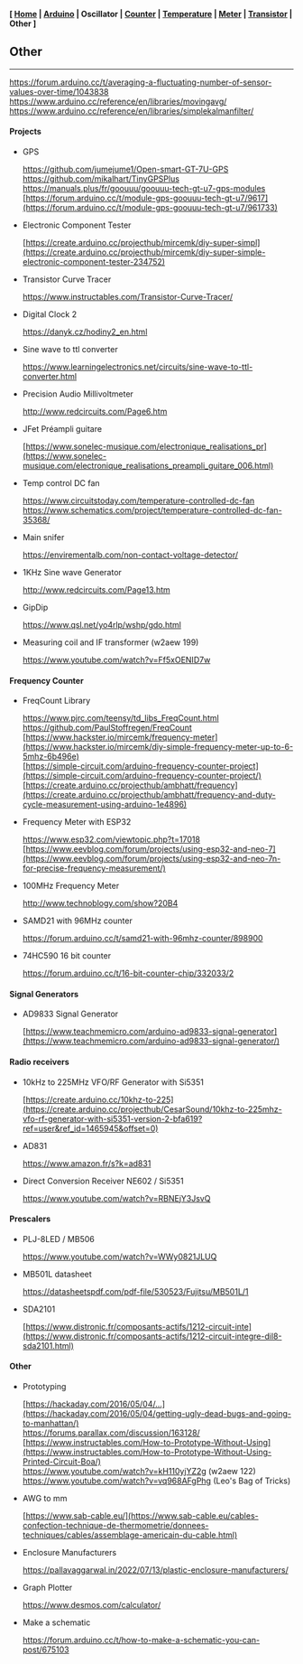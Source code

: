 <link href="style.css" rel="stylesheet"></link>

**[ [Home](00-Home.html) | [Arduino](01-Arduino.html) | Oscillator | [Counter](03-Counter.html) | [Temperature](04-Temperature.html) | [Meter](05-Meter.html) | [Transistor](06-Transistor.html) | Other ]**

## Other

---

https://forum.arduino.cc/t/averaging-a-fluctuating-number-of-sensor-values-over-time/1043838  
https://www.arduino.cc/reference/en/libraries/movingavg/  
https://www.arduino.cc/reference/en/libraries/simplekalmanfilter/  


#### Projects

* GPS

    https://github.com/jumejume1/Open-smart-GT-7U-GPS  
    https://github.com/mikalhart/TinyGPSPlus  
    https://manuals.plus/fr/goouuu/goouuu-tech-gt-u7-gps-modules  
    [https://forum.arduino.cc/t/module-gps-goouuu-tech-gt-u7/9617](https://forum.arduino.cc/t/module-gps-goouuu-tech-gt-u7/961733)  

* Electronic Component Tester
    
    [https://create.arduino.cc/projecthub/mircemk/diy-super-simpl](https://create.arduino.cc/projecthub/mircemk/diy-super-simple-electronic-component-tester-234752)

* Transistor Curve Tracer
    
    https://www.instructables.com/Transistor-Curve-Tracer/

* Digital Clock 2
    
    https://danyk.cz/hodiny2_en.html

* Sine wave to ttl converter
    
    https://www.learningelectronics.net/circuits/sine-wave-to-ttl-converter.html  

* Precision Audio Millivoltmeter
    
    http://www.redcircuits.com/Page6.htm  

* JFet Préampli guitare
    
    [https://www.sonelec-musique.com/electronique_realisations_pr](https://www.sonelec-musique.com/electronique_realisations_preampli_guitare_006.html)

* Temp control DC fan
    
    https://www.circuitstoday.com/temperature-controlled-dc-fan  
    https://www.schematics.com/project/temperature-controlled-dc-fan-35368/  

* Main snifer
    
    https://envirementalb.com/non-contact-voltage-detector/  
    
* 1KHz Sine wave Generator
    
    http://www.redcircuits.com/Page13.htm  

* GipDip
    
    https://www.qsl.net/yo4rlp/wshp/gdo.html

* Measuring coil and IF transformer (w2aew 199)
    
    https://www.youtube.com/watch?v=Ff5xOENID7w  


#### Frequency Counter

* FreqCount Library
    
    https://www.pjrc.com/teensy/td_libs_FreqCount.html  
    https://github.com/PaulStoffregen/FreqCount  
    [https://www.hackster.io/mircemk/frequency-meter](https://www.hackster.io/mircemk/diy-simple-frequency-meter-up-to-6-5mhz-6b496e)  
    [https://simple-circuit.com/arduino-frequency-counter-project](https://simple-circuit.com/arduino-frequency-counter-project/)  
    [https://create.arduino.cc/projecthub/ambhatt/frequency](https://create.arduino.cc/projecthub/ambhatt/frequency-and-duty-cycle-measurement-using-arduino-1e4896)  

* Frequency Meter with ESP32
    
    https://www.esp32.com/viewtopic.php?t=17018  
    [https://www.eevblog.com/forum/projects/using-esp32-and-neo-7](https://www.eevblog.com/forum/projects/using-esp32-and-neo-7n-for-precise-frequency-measurement/)  

* 100MHz Frequency Meter
    
    http://www.technoblogy.com/show?20B4  

* SAMD21 with 96MHz counter
    
    https://forum.arduino.cc/t/samd21-with-96mhz-counter/898900  
    
* 74HC590 16 bit counter
    
    https://forum.arduino.cc/t/16-bit-counter-chip/332033/2  


#### Signal Generators

* AD9833 Signal Generator
    
    [https://www.teachmemicro.com/arduino-ad9833-signal-generator](https://www.teachmemicro.com/arduino-ad9833-signal-generator/)


#### Radio receivers

* 10kHz to 225MHz VFO/RF Generator with Si5351
    
    [https://create.arduino.cc/10khz-to-225](https://create.arduino.cc/projecthub/CesarSound/10khz-to-225mhz-vfo-rf-generator-with-si5351-version-2-bfa619?ref=user&ref_id=1465945&offset=0)  

* AD831
    
    https://www.amazon.fr/s?k=ad831  
    
* Direct Conversion Receiver NE602 / Si5351
    
    https://www.youtube.com/watch?v=RBNEjY3JsvQ  


#### Prescalers

* PLJ-8LED / MB506
    
    https://www.youtube.com/watch?v=WWy0821JLUQ  

* MB501L datasheet
    
    https://datasheetspdf.com/pdf-file/530523/Fujitsu/MB501L/1  

* SDA2101
    
    [https://www.distronic.fr/composants-actifs/1212-circuit-inte](https://www.distronic.fr/composants-actifs/1212-circuit-integre-dil8-sda2101.html)  


#### Other

* Prototyping
    
    [https://hackaday.com/2016/05/04/...](https://hackaday.com/2016/05/04/getting-ugly-dead-bugs-and-going-to-manhattan/)  
    https://forums.parallax.com/discussion/163128/  
    [https://www.instructables.com/How-to-Prototype-Without-Using](https://www.instructables.com/How-to-Prototype-Without-Using-Printed-Circuit-Boa/)  
    https://www.youtube.com/watch?v=kH110yjYZ2g (w2aew 122)  
    https://www.youtube.com/watch?v=vq968AFgPhg (Leo's Bag of Tricks)  

* AWG to mm
    
    [https://www.sab-cable.eu/](https://www.sab-cable.eu/cables-confection-technique-de-thermometrie/donnees-techniques/cables/assemblage-americain-du-cable.html)  

* Enclosure Manufacturers

    https://pallavaggarwal.in/2022/07/13/plastic-enclosure-manufacturers/  
    
* Graph Plotter
    
    https://www.desmos.com/calculator/  

* Make a schematic
    
    https://forum.arduino.cc/t/how-to-make-a-schematic-you-can-post/675103  





<!--

* circuit-integre - SAS Electronic Loisirs Angers Sono Angers Music Store
    
    [https://electronicloisirs.com/1399-circuit-integre?id_catego](https://electronicloisirs.com/1399-circuit-integre?id_category=1399&n=1264)  

* Eleshop
    
    https://eleshop.fr/test-mesure.html  

* Oscillators

    http://www.evalidate.in/lab3/pages/RO/RO_T.html  
    https://www.electrical4u.com/relaxation-oscillator/  
    http://www.interfacebus.com/voltage-comparator-opamp-design.html  
    [https://www.ti.com/lit/an/snoa998/snoa998.pdf?ts=16653292898](https://www.ti.com/lit/an/snoa998/snoa998.pdf?ts=1665329289834&ref_url=https%253A%252F%252Fwww.google.com%252F)  
    https://www.electronics-tutorials.com/oscillators/oscillators.htm  
    https://www.onsemi.com/pub/collateral/and9983-d.pdf  
    https://www.youtube.com/watch?v=blalAktxFoI (w2aew 123)  

* PPM Clock accuracy examples
    
    https://www.best-microcontroller-projects.com/ppm.html  

* 555 Timer
    
    https://www.instructables.com/Capacitance-Meter/  
    [https://www.instructables.com/Capacitance-meter-with-arduino](https://www.instructables.com/Capacitance-meter-with-arduino-and-555-timer/)
    https://www.electrical4u.com/capacitance-meter/  

* Use Analog Techniques To Measure Capacitance
    
    [https://www.electronicdesign.com/technologies/analog/article](https://www.electronicdesign.com/technologies/analog/article/21796004/use-analog-techniques-to-measure-capacitance-in-capacitive-sensors)  

* AVR LC Meter With Frequency Measurement
    
    [http://www.kerrywong.com/2010/10/16/avr-lc-meter-with-freque](http://www.kerrywong.com/2010/10/16/avr-lc-meter-with-frequency-measurement/)  

* Circuit Collection of the Programmable Unijunction Transistor
    
    [https://www.instructables.com/Circuit-Collection-of-the-Prog](https://www.instructables.com/Circuit-Collection-of-the-Programmable-Unijunction/)

* John Errington's Experiments

    https://skillbank.co.uk/arduino/index.htm  

* Making Arduino timing more precise
    
    https://lygte-info.dk/project/PrecisionTime%20UK.html

* 20 MHz bootloader
    
    https://forum.arduino.cc/t/atmega328p-16mhz-or-20mhz/996802  

* Using main function with arduino
    
    [https://forum.arduino.cc/t/how-to-use-main-function-to-repla](https://forum.arduino.cc/t/how-to-use-main-function-to-replace-setup-and-loop/204763/10)  

* State Machines

    https://forum.arduino.cc/t/state-machines/580593  

* Program new AVR ATtiny214, ATtiny414, ATtiny814
    
    [https://npk-stn.ru/2019/07/19/simple_programming_attiny414_v](https://npk-stn.ru/2019/07/19/simple_programming_attiny414_via_updi/?lang=en)


#### Parts

* Fake parts
    
    [https://www.diyaudio.com/community/threads/my-transistors-or](https://www.diyaudio.com/community/threads/my-transistors-original-or-copy.82638/page-70)  
    https://vintage-audio-laser.fr/viewtopic.php?t=3120  
    [https://www.theregister.com/2022/03/18/eu_us_counterfeit_chi](https://www.theregister.com/2022/03/18/eu_us_counterfeit_chips/)  
    https://sound-au.com/counterfeit.htm

* Counterfeit DS18B20

    https://github.com/cpetrich/counterfeit_DS18B20  
    https://forum.arduino.cc/t/ds18b20-stop-work-after-75-celsius/672216/3  
    https://forums.adafruit.com/viewtopic.php?t=194165  
    https://forums.adafruit.com/viewtopic.php?p=837610  


#### Rotary Encoder

* Examples
    
    https://www.teachmemicro.com/using-rotary-encoders-with-arduino/  


#### PWM

* Secrets of Arduino PWM
    
    [https://docs.arduino.cc/tutorials/generic/secrets-of-arduino](https://docs.arduino.cc/tutorials/generic/secrets-of-arduino-pwm)

* Generating 16-bit PWM
    
    https://www.teachmemicro.com/generate-arduino-16-bit-pwm/

* Advanced 16-bit PWM
    
    [https://www.codrey.com/arduino-projects/arduino-advanced-16-](https://www.codrey.com/arduino-projects/arduino-advanced-16-bit-pwm/)


#### Data exchange

* Send data from Arduino Uno to computer
    
    [https://forum.arduino.cc/t/send-data-from-arduino-uno-to-com](https://forum.arduino.cc/t/send-data-from-arduino-uno-to-computer/436904/9)

* Serial communication and playing with data
    
    https://www.ladyada.net/learn/arduino/lesson4.html  


#### Other

* Utiliser un écran OLED avec U8g2
    
    https://www.youtube.com/watch?v=WITPI79V32k  


#### OCXOs

* Simple OCXOs
    
    http://romanblack.com/xoven.htm  
    [https://www.eevblog.com/forum/projects/worlds-smallest-cheap](https://www.eevblog.com/forum/projects/worlds-smallest-cheapest-diy-temperature-controlled-oven/)  
    https://www.qsl.net/dl4yhf/dcf77_osc/index.html  

* 32768 TCXO
    
    [https://www.edaboard.com/threads/interesting-tcxo...](https://www.edaboard.com/threads/interesting-tcxo-32768-hz-oscillator.367294/)  
    https://www.edaboard.com/attachments/32768-hz-jpg.138311/  


#### Thermal Conductivities

https://en.wikipedia.org/wiki/List_of_thermal_conductivities  
[https://www.candlepowerforums.com/threads/super-glue...](https://www.candlepowerforums.com/threads/super-glue-as-thermal-expoxy.44209/post-485021)  

* Conductors (W·m−1·K−1)
    
    Pure Copper : 401  
    Aluminium : 237  
    Arctic MX-4 : 8.5  
    Thermal grease : 0.4 - 3.0  
    Thermal tape : 0.60  
    Silicone rubber : 0.2-0.4  
    Araldite : 0.22  
    Epoxy : 0.14-0.25  
    Superglue Loctite 382 : 0.11  

* Insulators (W·m−1·K−1)
    
    Fiberglass or foam-glass : 0.045  
    Expanded polystyrene : 0.033–0.046  
    Polyurethane foam : 0.03  
    Air : 0.025-0.031  


#### Calorimetry

* Calorimétrie
    
    https://fr.wikipedia.org/wiki/Calorim%C3%A9trie

* HVAC calculator
    
    http://hvac-calculator.com/dry_air_density.php

* Raise the temp of 1 cm3 air by 1 centigrade
    
    [http://madsci.org/posts/archives/2011-12/1325297729.Ph.r.htm](http://madsci.org/posts/archives/2011-12/1325297729.Ph.r.html)

* Energy required to heat up 100m³ of air by 10C ?
    
    [https://www.reddit.com/r/AskPhysics/comments/ajao9x/energy_r](https://www.reddit.com/r/AskPhysics/comments/ajao9x/energy_required_to_heat_up_100m%C2%B3_of_air_by_10c/)


#### Sensors

* Accuracy

    TMP117 0.1°C  
    MCP9808 0.25°C  
    DS18B20 0.5°C  
    LM35 0.5°C  

* LM35, LM335 et LM34 with Arduino
    
    [https://www.raspberryme.com/guide-des-capteurs-de-temperatur](https://www.raspberryme.com/guide-des-capteurs-de-temperature-lm35-lm335-et-lm34-avec-arduino/)


#### PID Controller

* Control System
    
    https://en.wikipedia.org/wiki/Control_system  
    https://en.wikipedia.org/wiki/PID_controller  

* Temperature Controller Basics
    
    [https://www.instrumentationtoolbox.com/2016/09/temperature-c](https://www.instrumentationtoolbox.com/2016/09/temperature-controller-basics.html)

* Arduino PID Temperature Control
    
    [https://www.nutsvolts.com/magazine/article/arduino-pid-tempe](https://www.nutsvolts.com/magazine/article/arduino-pid-temperature-control)  

* Arduino PID Control Tutorial | Make Your Project Smarter
    
    https://www.teachmemicro.com/arduino-pid-control-tutorial/

* Lecture9.pdf
    
    [https://courses.cs.washington.edu/courses/csep567/10wi/lectu](https://courses.cs.washington.edu/courses/csep567/10wi/lectures/Lecture9.pdf)

* Sous Vide PID Tuning and the Unexpected Electrical Fire | Details | Hackaday.io
    
    [https://hackaday.io/project/11997-mycodo-environmental-regul](https://hackaday.io/project/11997-mycodo-environmental-regulation-system/log/45733-sous-vide-pid-tuning-and-the-unexpected-electrical-fire)

* jamesprior/ArduinoSousVide: PID Sous Vide controller using an Arduino and a mechanical relay
    
    https://github.com/jamesprior/ArduinoSousVide

* imax9000/Arduino-PID-Library
    
    https://github.com/imax9000/Arduino-PID-Library

* PID C++ implementation
    
    https://gist.github.com/bradley219/5373998

* arduino pid library - Recherche Google
    
    [https://www.google.com/search?channel=fs&client=ubuntu&q=ard](https://www.google.com/search?channel=fs&client=ubuntu&q=arduino+pid+library)

* arduino pid - YouTube
    
    https://www.youtube.com/results?search_query=arduino+pid

* Understanding PID Control, Part 2: Expanding Beyond a Simple Integral - YouTube
    
    https://www.youtube.com/watch?v=NVLXCwc8HzM

* Régulation PID - Comment régler simplement des correcteurs - Précision/Rapidité/Stabilité/Robustesse - YouTube
    
    https://www.youtube.com/watch?v=ALOPKxtwebk

* Soldering Iron Controller for Hakko 907 v.2 - Arduino Project Hub
    
    [https://create.arduino.cc/projecthub/sfrwmaker/soldering-iro](https://create.arduino.cc/projecthub/sfrwmaker/soldering-iron-controller-for-hakko-907-v-2-fc75d7?ref=platform&ref_id=424_trending___&offset=25)

-->


